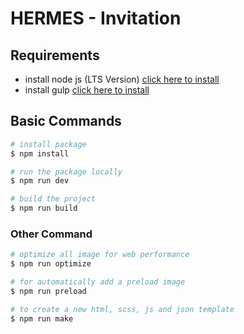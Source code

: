 # HERMES - Invitation

## Requirements

- install node js (LTS Version) [click here to install](https://nodejs.org/en/)
- install gulp [click here to install](https://gulpjs.com/docs/en/getting-started/quick-start/)

## Basic Commands

```bash
# install package
$ npm install

# run the package locally
$ npm run dev

# build the project
$ npm run build

```

### Other Command

```bash
# optimize all image for web performance
$ npm run optimize

# for automatically add a preload image
$ npm run preload

# to create a new html, scss, js and json template
$ npm run make
```
